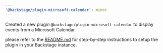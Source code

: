 ```yaml
---
'@backstage/plugin-microsoft-calendar': minor
---
```


Created a new plugin `@backstage/plugin-microsoft-calendar` to display events from a Microsoft Calendar.

please refer to the [README.md](https://backstage.io/docs/plugins/microsoft-calendar/README.md) for step-by-step instructions to setup the plugin in your Backstage instance.
